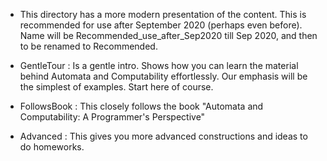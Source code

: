 * This directory has a more modern presentation of the content. This is recommended for use after September 2020 (perhaps even before). Name will be Recommended_use_after_Sep2020 till Sep 2020, and then to be renamed to Recommended.

 - GentleTour : Is a gentle intro. Shows how you can learn the material behind Automata and Computability
   effortlessly. Our emphasis will be the simplest of examples. Start here of course.

 - FollowsBook : This closely follows the book "Automata and Computability: A Programmer's Perspective"

 - Advanced : This gives you more advanced constructions and ideas to do homeworks.
 





